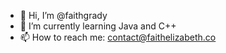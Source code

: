 - 👋 Hi, I’m @faithgrady
- 🌱 I’m currently learning Java and C++
- 📫 How to reach me: contact@faithelizabeth.co

<!---
faithgrady/faithgrady is a ✨ special ✨ repository because its `README.md` (this file) appears on your GitHub profile.
You can click the Preview link to take a look at your changes.
--->
